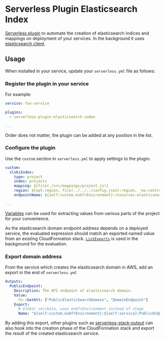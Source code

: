 # Serverless Plugin Elasticsearch Index

[Serverless plugin](https://serverless.com/framework/docs/providers/aws/guide/plugins/)
to automate the creation of elasticsearch indices and mappings on deployment of your services.
In the background it uses [elasticsearch client](https://github.com/elastic/elasticsearch-js).

## Usage

When installed in your service, update your `serverless.yml` file as follows:

### Register the plugin in your service

For example:

```yaml
service: foo-service

plugins:
  - serverless-plugin-elasticsearch-index

...
```

Order does not matter, the plugin can be added at any position in the list.

### Configure the plugin

Use the `custom` section in `serverless.yml` to apply settings to the plugin:

```yaml
custom:
  slsEsIndex:
    type: project
    index: projects
    mapping: ${file(./src/mappings/project.js)}
    region: ${opt:region, file(../../../config.json):region, 'eu-central-1'}
    endpointName: ${self:custom.eubfrEnvironment}:resources-elasticsearch:PublicEndpoint

...
```

[Variables](https://serverless.com/framework/docs/providers/aws/guide/variables/)
can be used for extracting values from various parts of the project for your convenience.

As the elasticsearch domain endpoint address depends on a deployed service,
the evaluated expression should match an exported named value from an existing CloudFormation stack. [`ListExports`](https://docs.aws.amazon.com/AWSCloudFormation/latest/APIReference/API_ListExports.html) is used in the background for the evaluation.

### Export domain address

From the service which creates the elasticsearch domain in AWS, add an export in the end of `serverless.yml`

```yaml
Outputs:
  PublicEndpoint:
    Description: The API endpoint of elasticsearch domain.
    Value:
      Fn::GetAtt: ["PublicElasticSearchDomain", "DomainEndpoint"]
    Export:
      # Global varibale, uses eubfrEnvironment instead of stage
      Name: "${self:custom.eubfrEnvironment}:${self:service}:PublicEndpoint"
```

By adding this export, other plugins such as [serverless-stack-output](https://github.com/sbstjn/serverless-stack-output)
can also hook into the creation phase of the CloudFormation stack and export the result of the created elasticsearch service.
